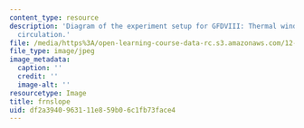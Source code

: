 ```yaml
---
content_type: resource
description: 'Diagram of the experiment setup for GFDVIII: Thermal wind and Hadley
  circulation.'
file: /media/https%3A/open-learning-course-data-rc.s3.amazonaws.com/12-003-atmosphere-ocean-and-climate-dynamics-fall-2008/df2a3940963111e859b06c1fb73face4_frnslope.jpg
file_type: image/jpeg
image_metadata:
  caption: ''
  credit: ''
  image-alt: ''
resourcetype: Image
title: frnslope
uid: df2a3940-9631-11e8-59b0-6c1fb73face4
---
```

